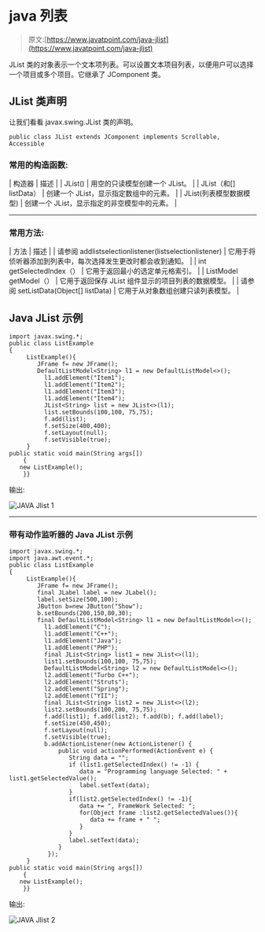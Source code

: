 # java 列表

> 原文:[https://www.javatpoint.com/java-jlist](https://www.javatpoint.com/java-jlist)

JList 类的对象表示一个文本项列表。可以设置文本项目列表，以便用户可以选择一个项目或多个项目。它继承了 JComponent 类。

## JList 类声明

让我们看看 javax.swing.JList 类的声明。

```
public class JList extends JComponent implements Scrollable, Accessible

```

### 常用的构造函数:

| 构造器 | 描述 |
| JList() | 用空的只读模型创建一个 JList。 |
| JList（和[] listData） | 创建一个 JList，显示指定数组中的元素。 |
| JList(列表模型<ary>数据模型)</ary> | 创建一个 JList，显示指定的非空模型中的元素。 |

* * *

### 常用方法:

| 方法 | 描述 |
| 请参阅 addlistselectionlistener(listselectionlistener) | 它用于将侦听器添加到列表中，每次选择发生更改时都会收到通知。 |
| int getSelectedIndex（） | 它用于返回最小的选定单元格索引。 |
| ListModel getModel（） | 它用于返回保存 JList 组件显示的项目列表的数据模型。 |
| 请参阅 setListData(Object[] listData) | 它用于从对象数组创建只读列表模型。 |

## Java JList 示例

```
import javax.swing.*;
public class ListExample
{
	 ListExample(){
	    JFrame f= new JFrame();
	    DefaultListModel<String> l1 = new DefaultListModel<>();
	      l1.addElement("Item1");
	      l1.addElement("Item2");
	      l1.addElement("Item3");
	      l1.addElement("Item4");
	      JList<String> list = new JList<>(l1);
	      list.setBounds(100,100, 75,75);
	      f.add(list);
	      f.setSize(400,400);
	      f.setLayout(null);
	      f.setVisible(true);
	 }
public static void main(String args[])
    {
   new ListExample();
    }}

```

输出:

![JAVA Jlist 1](../Images/ef1fdf679125e637e2c6a2b1d205c055.png)

* * *

### 带有动作监听器的 Java JList 示例

```
import javax.swing.*;
import java.awt.event.*;
public class ListExample
{
	 ListExample(){
	    JFrame f= new JFrame();
	    final JLabel label = new JLabel();        
	    label.setSize(500,100);
	    JButton b=new JButton("Show");
	    b.setBounds(200,150,80,30);
	    final DefaultListModel<String> l1 = new DefaultListModel<>();
	      l1.addElement("C");
	      l1.addElement("C++");
	      l1.addElement("Java");
	      l1.addElement("PHP");
	      final JList<String> list1 = new JList<>(l1);
	      list1.setBounds(100,100, 75,75);
	      DefaultListModel<String> l2 = new DefaultListModel<>();
	      l2.addElement("Turbo C++");
	      l2.addElement("Struts");
	      l2.addElement("Spring");
	      l2.addElement("YII");
	      final JList<String> list2 = new JList<>(l2);
	      list2.setBounds(100,200, 75,75);
	      f.add(list1); f.add(list2); f.add(b); f.add(label);
	      f.setSize(450,450);
	      f.setLayout(null);
	      f.setVisible(true);
	      b.addActionListener(new ActionListener() {
	          public void actionPerformed(ActionEvent e) { 
	             String data = "";
	             if (list1.getSelectedIndex() != -1) {                     
	                data = "Programming language Selected: " + list1.getSelectedValue(); 
	                label.setText(data);
	             }
	             if(list2.getSelectedIndex() != -1){
	                data += ", FrameWork Selected: ";
	                for(Object frame :list2.getSelectedValues()){
	                   data += frame + " ";
	                }
	             }
	             label.setText(data);
	          }
	       }); 
	 }
public static void main(String args[])
    {
   new ListExample();
    }}

```

输出:

![JAVA Jlist 2](../Images/d5448e80a6a78ef32e0c891f4f395912.png)